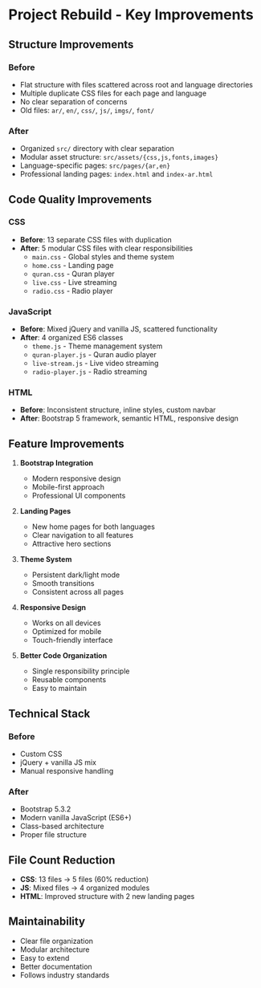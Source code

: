 # Project Rebuild - Key Improvements

## Structure Improvements

### Before
- Flat structure with files scattered across root and language directories
- Multiple duplicate CSS files for each page and language
- No clear separation of concerns
- Old files: `ar/`, `en/`, `css/`, `js/`, `imgs/`, `font/`

### After
- Organized `src/` directory with clear separation
- Modular asset structure: `src/assets/{css,js,fonts,images}`
- Language-specific pages: `src/pages/{ar,en}`
- Professional landing pages: `index.html` and `index-ar.html`

## Code Quality Improvements

### CSS
- **Before**: 13 separate CSS files with duplication
- **After**: 5 modular CSS files with clear responsibilities
  - `main.css` - Global styles and theme system
  - `home.css` - Landing page
  - `quran.css` - Quran player
  - `live.css` - Live streaming
  - `radio.css` - Radio player

### JavaScript
- **Before**: Mixed jQuery and vanilla JS, scattered functionality
- **After**: 4 organized ES6 classes
  - `theme.js` - Theme management system
  - `quran-player.js` - Quran audio player
  - `live-stream.js` - Live video streaming
  - `radio-player.js` - Radio streaming

### HTML
- **Before**: Inconsistent structure, inline styles, custom navbar
- **After**: Bootstrap 5 framework, semantic HTML, responsive design

## Feature Improvements

1. **Bootstrap Integration**
   - Modern responsive design
   - Mobile-first approach
   - Professional UI components

2. **Landing Pages**
   - New home pages for both languages
   - Clear navigation to all features
   - Attractive hero sections

3. **Theme System**
   - Persistent dark/light mode
   - Smooth transitions
   - Consistent across all pages

4. **Responsive Design**
   - Works on all devices
   - Optimized for mobile
   - Touch-friendly interface

5. **Better Code Organization**
   - Single responsibility principle
   - Reusable components
   - Easy to maintain

## Technical Stack

### Before
- Custom CSS
- jQuery + vanilla JS mix
- Manual responsive handling

### After
- Bootstrap 5.3.2
- Modern vanilla JavaScript (ES6+)
- Class-based architecture
- Proper file structure

## File Count Reduction

- **CSS**: 13 files → 5 files (60% reduction)
- **JS**: Mixed files → 4 organized modules
- **HTML**: Improved structure with 2 new landing pages

## Maintainability

- Clear file organization
- Modular architecture
- Easy to extend
- Better documentation
- Follows industry standards
